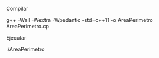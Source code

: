
Compilar

g++ -Wall -Wextra -Wpedantic -std=c++11 -o AreaPerimetro AreaPerimetro.cp


Ejecutar

./AreaPerimetro
